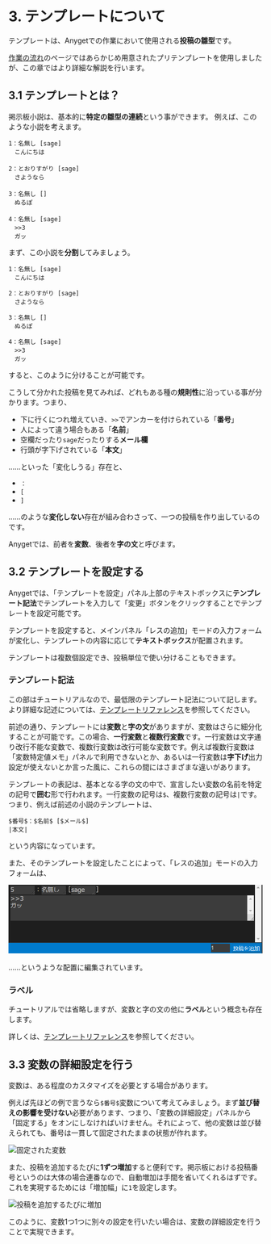# 3. テンプレートについて

テンプレートは、Anygetでの作業において使用される**投稿の雛型**です。

[作業の流れ](01_Basic.md)のページではあらかじめ用意されたプリテンプレートを使用しましたが、この章ではより詳細な解説を行います。

## 3.1 テンプレートとは？
掲示板小説は、基本的に**特定の雛型の連続**という事ができます。
例えば、このような小説を考えます。

```
1：名無し [sage]
　こんにちは

2：とおりすがり [sage]
　さようなら

3：名無し []
　ぬるぽ

4：名無し [sage]
　>>3
　ガッ
```

まず、この小説を**分割**してみましょう。

```
1：名無し [sage]
　こんにちは
```

```
2：とおりすがり [sage]
　さようなら
```

```
3：名無し []
　ぬるぽ
```

```
4：名無し [sage]
　>>3
　ガッ
```

すると、このように分けることが可能です。

こうして分かれた投稿を見てみれば、どれもある種の**規則性**に沿っている事が分かります。つまり、

- 下に行くにつれ増えていき、`>>`でアンカーを付けられている「**番号**」
- 人によって違う場合もある「**名前**」
- 空欄だったり`sage`だったりする**メール欄**
- 行頭が字下げされている「**本文**」

……といった「変化しうる」存在と、

- `：`
- `[`
- `]`

……のような**変化しない**存在が組み合わさって、一つの投稿を作り出しているのです。

Anygetでは、前者を**変数**、後者を**字の文**と呼びます。

## 3.2 テンプレートを設定する
Anygetでは、「テンプレートを設定」パネル上部のテキストボックスに**テンプレート記法**でテンプレートを入力して「変更」ボタンをクリックすることでテンプレートを設定可能です。

テンプレートを設定すると、メインパネル「レスの追加」モードの入力フォームが変化し、テンプレートの内容に応じて**テキストボックス**が配置されます。

テンプレートは複数個設定でき、投稿単位で使い分けることもできます。

### テンプレート記法

この部はチュートリアルなので、最低限のテンプレート記法について記します。より詳細な記述については、[テンプレートリファレンス](/docs/Reference/Template.md)を参照してください。

前述の通り、テンプレートには**変数**と**字の文**がありますが、変数はさらに細分化することが可能です。この場合、**一行変数**と**複数行変数**です。一行変数は文字通り改行不能な変数で、複数行変数は改行可能な変数です。例えば複数行変数は「変数特定値メモ」パネルで利用できないとか、あるいは一行変数は**字下げ**出力設定が使えないとか言った風に、これらの間にはさまざまな違いがあります。

テンプレートの表記は、基本となる字の文の中で、宣言したい変数の名前を特定の記号で**囲む**形で行われます。一行変数の記号は`$`、複数行変数の記号は`|`です。つまり、例えば前述の小説のテンプレートは、

```
$番号$：$名前$ [$メール$]
|本文|
```

という内容になっています。

また、そのテンプレートを設定したことによって、「レスの追加」モードの入力フォームは、

![入力フォーム](../assets/images/f68f868d09249f02541cb0f3577eb69cfe59de8fca373a7cf8a3c5ffebc7ec18.png)  

……というような配置に編集されています。

### ラベル

チュートリアルでは省略しますが、変数と字の文の他に**ラベル**という概念も存在します。

詳しくは、[テンプレートリファレンス](/docs/Reference/Template.md)を参照してください。

## 3.3 変数の詳細設定を行う

変数は、ある程度のカスタマイズを必要とする場合があります。

例えば先ほどの例で言うなら`$番号$`変数について考えてみましょう。まず**並び替えの影響を受けない**必要があります、つまり、「変数の詳細設定」パネルから「固定する」をオンにしなければいけません。それによって、他の変数は並び替えられても、番号は一貫して固定されたままの状態が作れます。

![固定された変数](/docs/assets/animations/sticky1.gif)

また、投稿を追加するたびに**1ずつ増加**すると便利です。掲示板における投稿番号というのは大体の場合連番なので、自動増加は手間を省いてくれるはずです。これを実現するためには「増加幅」に`1`を設定します。

![投稿を追加するたびに増加](/docs/assets/animations/adder.gif)

このように、変数1つ1つに別々の設定を行いたい場合は、変数の詳細設定を行うことで実現できます。